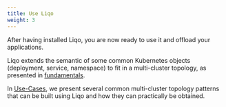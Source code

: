 ```yaml
---
title: Use Liqo
weight: 3
---
```


After having installed Liqo, you are now ready to use it and offload your applications.

Liqo extends the semantic of some common Kubernetes objects (deployment, service, namespace) to fit in a multi-cluster topology, as presented in [fundamentals](/user/use/fundamentals). 

In [Use-Cases](/user/use/use-cases), we present several common multi-cluster topology patterns that can be built using Liqo and how they can practically be obtained.